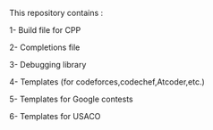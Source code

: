 This repository contains :

1- Build file for CPP

2- Completions file

3- Debugging library 

4- Templates (for codeforces,codechef,Atcoder,etc.)

5- Templates for Google contests 

6- Templates for USACO
